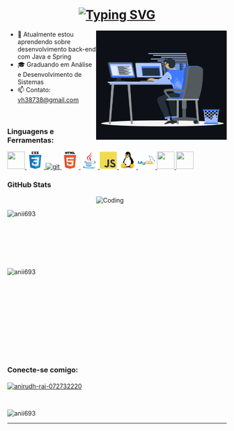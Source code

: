 <h1 align="center"><a href="https://git.io/typing-svg"><img src="https://readme-typing-svg.demolab.com?font=Georgia&weight=800&pause=1000&size=33&color=fff&width=499&height=100&lines=Olá 👋+%2C+Me chamo Victor Marchi+%F0%9F%91%8B" alt="Typing SVG" /></a></h1>




<p><img align="right" height="250" width="300" src="https://raw.githubusercontent.com/SubhadeepZilong/SubhadeepZilong/main/icons/animation_500_kxa883sd.gif" alt="SubhadeepZilong" /></p>

* 🌱 Atualmente estou aprendendo sobre desenvolvimento back-end com Java e Spring
* 🎓 Graduando em Análise e Desenvolvimento de Sistemas
* 📫 Contato: vh38738@gmail.com



<br>
<h3 align="left">Linguagens e Ferramentas:</h3>
<p align="left"> <a href="https://www.cprogramming.com/" target="_blank" rel="noreferrer"> <img src="https://cdn.jsdelivr.net/gh/devicons/devicon@latest/icons/spring/spring-original.svg" width="40" height="40" />
 <img src="https://raw.githubusercontent.com/devicons/devicon/master/icons/css3/css3-original-wordmark.svg" alt="css3" width="40" height="40"/> </a> <a href="https://git-scm.com/" target="_blank" rel="noreferrer"> <img src="https://www.vectorlogo.zone/logos/git-scm/git-scm-icon.svg" alt="git" width="40" height="40"/> </a> <a href="https://www.w3.org/html/" target="_blank" rel="noreferrer"> <img src="https://raw.githubusercontent.com/devicons/devicon/master/icons/html5/html5-original-wordmark.svg" alt="html5" width="40" height="40"/> </a> <a href="https://www.java.com" target="_blank" rel="noreferrer"> <img src="https://raw.githubusercontent.com/devicons/devicon/master/icons/java/java-original.svg" alt="java" width="40" height="40"/> </a> <a href="https://developer.mozilla.org/en-US/docs/Web/JavaScript" target="_blank" rel="noreferrer"> <img src="https://raw.githubusercontent.com/devicons/devicon/master/icons/javascript/javascript-original.svg" alt="javascript" width="40" height="40"/> </a> <a href="https://www.linux.org/" target="_blank" rel="noreferrer"> <img src="https://raw.githubusercontent.com/devicons/devicon/master/icons/linux/linux-original.svg" alt="linux" width="40" height="40"/> </a> <a href="https://www.mysql.com/" target="_blank" rel="noreferrer"> <img src="https://raw.githubusercontent.com/devicons/devicon/master/icons/mysql/mysql-original-wordmark.svg" alt="mysql" width="40" height="40"/> 
  <a href="https://www.cprogramming.com/" target="_blank" rel="noreferrer"> <img src="https://cdn.jsdelivr.net/gh/devicons/devicon@latest/icons/postgresql/postgresql-original.svg" width="40" height="40" />
   <a href="https://www.cprogramming.com/" target="_blank" rel="noreferrer"><img src="https://cdn.jsdelivr.net/gh/devicons/devicon@latest/icons/postman/postman-original.svg" width="40" height="40" />
 <p align="left"> 
  <p align="left"> </a> <a 


<hr width="36%" >

<h3>GitHub Stats</h3>
<img align="right" alt="Coding" width="300" src="https://cdn.dribbble.com/users/1277312/screenshots/14733298/media/39b1045e593737587dd60e42c8422d1f.gif" >
<br>


<p><img align="left" src="https://github-readme-stats.vercel.app/api/top-langs?username=victorMarchiDev&show_icons=true&theme=dark&locale=en&layout=compact" alt="anii693" /></p>

<br><br><br><br><br><br><br>
<p>&nbsp;<img align="left" src="https://github-readme-stats.vercel.app/api?username=victorMarchiDev&show_icons=true&theme=dark&locale=en" alt="anii693" /></p>
<br><br><br><br><br><br><br><br><br><br>

<h3 align="left">Conecte-se comigo:</h3>
<p align="left">
<a href="[https://linkedin.com/in/anirudh-rai-072732220](https://www.linkedin.com/in/victor-hugo-356318266/)" target="blank"><img align="center" src="https://raw.githubusercontent.com/rahuldkjain/github-profile-readme-generator/master/src/images/icons/Social/linked-in-alt.svg" alt="anirudh-rai-072732220" height="30" width="40" /></a>
</p>
<br>
<p align="left"> <img src="https://komarev.com/ghpvc/?username=victorMarchiDev&label=Profile%20views&color=0e75b6&style=flat" alt="anii693" /> </p>

------



